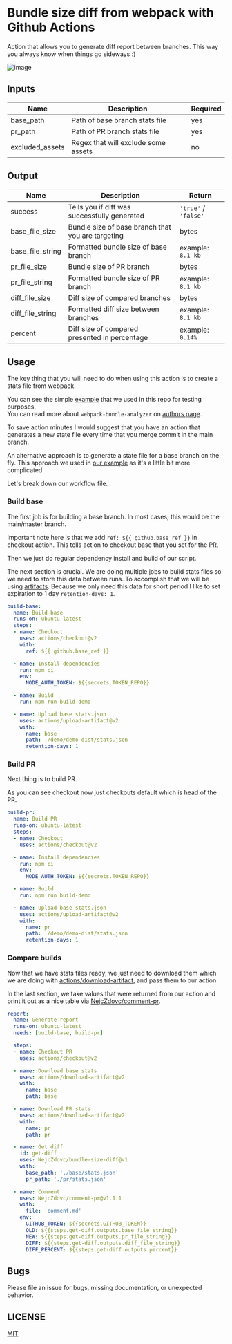 # Bundle size diff from webpack with Github Actions

Action that allows you to generate diff report between branches. This way you always know when things go sideways :)

![image](https://user-images.githubusercontent.com/9574457/101460311-b820ab80-3939-11eb-887f-77e4448da681.png)

## Inputs

| Name | Description | Required |
| ---- | ----------- | -------- |
| base_path | Path of base branch stats file  | yes |
| pr_path | Path of PR branch stats file | yes |
| excluded_assets | Regex that will exclude some assets | no |

## Output

| Name | Description | Return |
| ---- | ----------- | ------------ |
| success | Tells you if diff was successfully generated  | `'true'` / `'false'` |
| base_file_size | Bundle size of base branch that you are targeting | bytes |
| base_file_string | Formatted bundle size of base branch | example: `8.1 kb` |
| pr_file_size | Bundle size of PR branch | bytes |
| pr_file_string | Formatted bundle size of PR branch | example:  `8.1 kb` |
| diff_file_size | Diff size of compared branches | bytes |
| diff_file_string | Formatted diff size between branches | example: `8.1 kb` |
| percent | Diff size of compared presented in percentage | example: `0.14%` |

## Usage
The key thing that you will need to do when using this action is to create a stats file from webpack.

You can see the simple [example](/demo) that we used in this repo for testing purposes.<br>
You can read more about `webpack-bundle-analyzer` on [authors page](https://github.com/webpack-contrib/webpack-bundle-analyzer).

To save action minutes I would suggest that you have an action that generates a new state file every time that you merge commit
in the main branch.

An alternative approach is to generate a state file for a base branch on the fly. This approach we used in [our example](/.github/workflows/example.yml) as it's a little bit more complicated.

Let's break down our workflow file.

### Build base
The first job is for building a base branch. In most cases, this would be the main/master branch.

Important note here is that we add `ref: ${{ github.base_ref }}` in checkout action. 
This tells action to checkout base that you set for the PR.

Then we just do regular dependency install and build of our script.

The next section is crucial. We are doing multiple jobs to build stats files so we need to store this data between runs.
To accomplish that we will be using [artifacts](https://docs.github.com/en/free-pro-team@latest/actions/guides/storing-workflow-data-as-artifacts). Because we only need this data for short period I like to set expiration to 1 day `retention-days: 1`.

```yaml
build-base:
  name: Build base
  runs-on: ubuntu-latest
  steps:
  - name: Checkout
    uses: actions/checkout@v2
    with:
      ref: ${{ github.base_ref }}

  - name: Install dependencies
    run: npm ci
    env:
      NODE_AUTH_TOKEN: ${{secrets.TOKEN_REPO}}

  - name: Build
    run: npm run build-demo

  - name: Upload base stats.json
    uses: actions/upload-artifact@v2
    with:
      name: base
      path: ./demo/demo-dist/stats.json
      retention-days: 1
```

### Build PR
Next thing is to build PR. 

As you can see checkout now just checkouts default which is head of the PR.

```yaml
build-pr:
  name: Build PR
  runs-on: ubuntu-latest
  steps:
  - name: Checkout
    uses: actions/checkout@v2

  - name: Install dependencies
    run: npm ci
    env:
      NODE_AUTH_TOKEN: ${{secrets.TOKEN_REPO}}

  - name: Build
    run: npm run build-demo

  - name: Upload base stats.json
    uses: actions/upload-artifact@v2
    with:
      name: pr
      path: ./demo/demo-dist/stats.json
      retention-days: 1
```

### Compare builds
Now that we have stats files ready, we just need to download them which we are doing with [actions/download-artifact](https://github.com/actions/download-artifact), and pass them to our action.

In the last section, we take values that were returned from our action and print it out as a nice table via [NejcZdovc/comment-pr](https://github.com/NejcZdovc/comment-pr).

```yaml
report:
  name: Generate report
  runs-on: ubuntu-latest
  needs: [build-base, build-pr]

  steps:
  - name: Checkout PR
    uses: actions/checkout@v2

  - name: Download base stats
    uses: actions/download-artifact@v2
    with:
      name: base
      path: base

  - name: Download PR stats
    uses: actions/download-artifact@v2
    with:
      name: pr
      path: pr

  - name: Get diff
    id: get-diff
    uses: NejcZdovc/bundle-size-diff@v1
    with:
      base_path: './base/stats.json'
      pr_path: './pr/stats.json'

  - name: Comment
    uses: NejcZdovc/comment-pr@v1.1.1
    with:
      file: 'comment.md'
    env:
      GITHUB_TOKEN: ${{secrets.GITHUB_TOKEN}}
      OLD: ${{steps.get-diff.outputs.base_file_string}}
      NEW: ${{steps.get-diff.outputs.pr_file_string}}
      DIFF: ${{steps.get-diff.outputs.diff_file_string}}
      DIFF_PERCENT: ${{steps.get-diff.outputs.percent}}
```

## Bugs
Please file an issue for bugs, missing documentation, or unexpected behavior.

## LICENSE

[MIT](/LICENSE)
